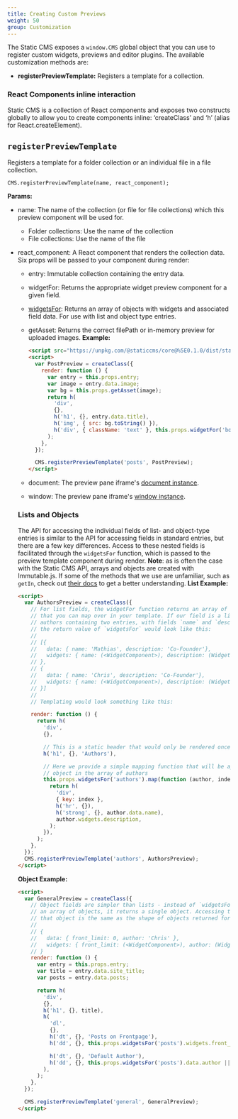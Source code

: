 ```yaml
---
title: Creating Custom Previews
weight: 50
group: Customization
---
```


The Static CMS exposes a `window.CMS` global object that you can use to register custom widgets, previews and editor plugins. The available customization methods are:

- **registerPreviewTemplate:** Registers a template for a collection.

### React Components inline interaction

Static CMS is a collection of React components and exposes two constructs globally to allow you to create components inline: ‘createClass’ and ‘h’ (alias for React.createElement).

## `registerPreviewTemplate`

Registers a template for a folder collection or an individual file in a file collection.

`CMS.registerPreviewTemplate(name, react_component);`

**Params:**

- name: The name of the collection (or file for file collections) which this preview component will be used for.
  - Folder collections: Use the name of the collection
  - File collections: Use the name of the file
- react_component: A React component that renders the collection data. Six props will be passed to your component during render:

  - entry: Immutable collection containing the entry data.
  - widgetFor: Returns the appropriate widget preview component for a given field.
  - [widgetsFor](#lists-and-objects): Returns an array of objects with widgets and associated field data. For use with list and object type entries.
  - getAsset: Returns the correct filePath or in-memory preview for uploaded images.
    **Example:**

    ```html
    <script src="https://unpkg.com/@staticcms/core@%5E0.1.0/dist/static-cms-core.js"></script>
    <script>
      var PostPreview = createClass({
        render: function () {
          var entry = this.props.entry;
          var image = entry.data.image;
          var bg = this.props.getAsset(image);
          return h(
            'div',
            {},
            h('h1', {}, entry.data.title),
            h('img', { src: bg.toString() }),
            h('div', { className: 'text' }, this.props.widgetFor('body')),
          );
        },
      });

      CMS.registerPreviewTemplate('posts', PostPreview);
    </script>
    ```

  - document: The preview pane iframe's [document instance](https://github.com/ryanseddon/react-frame-component/tree/9f8f06e1d3fc40da7122f0a57c62f7dec306e6cb#accessing-the-iframes-window-and-document).
  - window: The preview pane iframe's [window instance](https://github.com/ryanseddon/react-frame-component/tree/9f8f06e1d3fc40da7122f0a57c62f7dec306e6cb#accessing-the-iframes-window-and-document).

  ### Lists and Objects

  The API for accessing the individual fields of list- and object-type entries is similar to the API for accessing fields in standard entries, but there are a few key differences. Access to these nested fields is facilitated through the `widgetsFor` function, which is passed to the preview template component during render.
  **Note**: as is often the case with the Static CMS API, arrays and objects are created with Immutable.js. If some of the methods that we use are unfamiliar, such as `getIn`, check out [their docs](https://facebook.github.io/immutable-js/docs/#/) to get a better understanding.
  **List Example:**

  ```html
  <script>
    var AuthorsPreview = createClass({
      // For list fields, the widgetFor function returns an array of objects
      // that you can map over in your template. If our field is a list of
      // authors containing two entries, with fields `name` and `description`,
      // the return value of `widgetsFor` would look like this:
      //
      // [{
      //   data: { name: 'Mathias', description: 'Co-Founder'},
      //   widgets: { name: (<WidgetComponent>), description: (WidgetComponent>)}
      // },
      // {
      //   data: { name: 'Chris', description: 'Co-Founder'},
      //   widgets: { name: (<WidgetComponent>), description: (WidgetComponent>)}
      // }]
      //
      // Templating would look something like this:

      render: function () {
        return h(
          'div',
          {},

          // This is a static header that would only be rendered once for the entire list
          h('h1', {}, 'Authors'),

          // Here we provide a simple mapping function that will be applied to each
          // object in the array of authors
          this.props.widgetsFor('authors').map(function (author, index) {
            return h(
              'div',
              { key: index },
              h('hr', {}),
              h('strong', {}, author.data.name),
              author.widgets.description,
            );
          }),
        );
      },
    });
    CMS.registerPreviewTemplate('authors', AuthorsPreview);
  </script>
  ```

  **Object Example:**

  ```html
  <script>
    var GeneralPreview = createClass({
      // Object fields are simpler than lists - instead of `widgetsFor` returning
      // an array of objects, it returns a single object. Accessing the shape of
      // that object is the same as the shape of objects returned for list fields:
      //
      // {
      //   data: { front_limit: 0, author: 'Chris' },
      //   widgets: { front_limit: (<WidgetComponent>), author: (WidgetComponent>)}
      // }
      render: function () {
        var entry = this.props.entry;
        var title = entry.data.site_title;
        var posts = entry.data.posts;

        return h(
          'div',
          {},
          h('h1', {}, title),
          h(
            'dl',
            {},
            h('dt', {}, 'Posts on Frontpage'),
            h('dd', {}, this.props.widgetsFor('posts').widgets.front_limit || 0),

            h('dt', {}, 'Default Author'),
            h('dd', {}, this.props.widgetsFor('posts').data.author || 'None'),
          ),
        );
      },
    });

    CMS.registerPreviewTemplate('general', GeneralPreview);
  </script>
  ```
